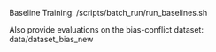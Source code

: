Baseline Training: /scripts/batch_run/run_baselines.sh

Also provide evaluations on the bias-conflict dataset: data/dataset_bias_new

